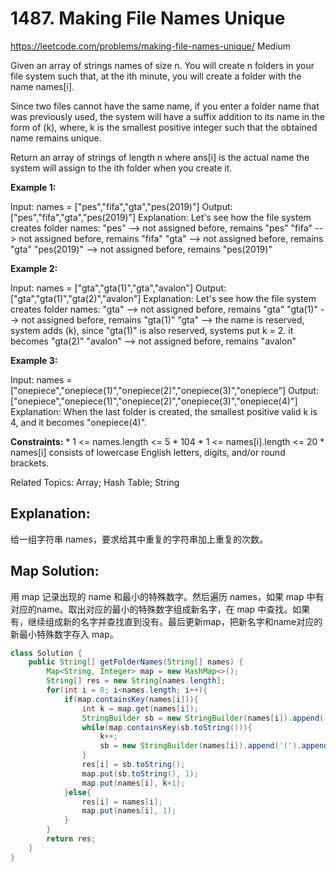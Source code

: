 # 1487. Making File Names Unique
<https://leetcode.com/problems/making-file-names-unique/>
Medium

Given an array of strings names of size n. You will create n folders in your file system such that, at the ith minute, you will create a folder with the name names[i].

Since two files cannot have the same name, if you enter a folder name that was previously used, the system will have a suffix addition to its name in the form of (k), where, k is the smallest positive integer such that the obtained name remains unique.

Return an array of strings of length n where ans[i] is the actual name the system will assign to the ith folder when you create it.

**Example 1:**

Input: names = ["pes","fifa","gta","pes(2019)"]
Output: ["pes","fifa","gta","pes(2019)"]
Explanation: Let's see how the file system creates folder names:
"pes" --> not assigned before, remains "pes"
"fifa" --> not assigned before, remains "fifa"
"gta" --> not assigned before, remains "gta"
"pes(2019)" --> not assigned before, remains "pes(2019)"

**Example 2:**

Input: names = ["gta","gta(1)","gta","avalon"]
Output: ["gta","gta(1)","gta(2)","avalon"]
Explanation: Let's see how the file system creates folder names:
"gta" --> not assigned before, remains "gta"
"gta(1)" --> not assigned before, remains "gta(1)"
"gta" --> the name is reserved, system adds (k), since "gta(1)" is also reserved, systems put k = 2. it becomes "gta(2)"
"avalon" --> not assigned before, remains "avalon"

**Example 3:**

Input: names = ["onepiece","onepiece(1)","onepiece(2)","onepiece(3)","onepiece"]
Output: ["onepiece","onepiece(1)","onepiece(2)","onepiece(3)","onepiece(4)"]
Explanation: When the last folder is created, the smallest positive valid k is 4, and it becomes "onepiece(4)".
 

**Constraints:**
    * 1 <= names.length <= 5 * 104
    * 1 <= names[i].length <= 20
    * names[i] consists of lowercase English letters, digits, and/or round brackets.

Related Topics: Array; Hash Table; String

## Explanation:
给一组字符串 names，要求给其中重复的字符串加上重复的次数。

## Map Solution: 
用 map 记录出现的 name 和最小的特殊数字。然后遍历 names，如果 map 中有对应的name。取出对应的最小的特殊数字组成新名字，在 map 中查找。如果有，继续组成新的名字并查找直到没有。最后更新map，把新名字和name对应的新最小特殊数字存入 map。


```java
class Solution {
    public String[] getFolderNames(String[] names) {
        Map<String, Integer> map = new HashMap<>();
        String[] res = new String[names.length];
        for(int i = 0; i<names.length; i++){
            if(map.containsKey(names[i])){
                int k = map.get(names[i]);
                StringBuilder sb = new StringBuilder(names[i]).append('(').append(k).append(')');
                while(map.containsKey(sb.toString())){
                    k++;
                    sb = new StringBuilder(names[i]).append('(').append(k).append(')');
                }
                res[i] = sb.toString();
                map.put(sb.toString(), 1);
                map.put(names[i], k+1);
            }else{
                res[i] = names[i];
                map.put(names[i], 1);
            }
        }
        return res;
    }
}
```